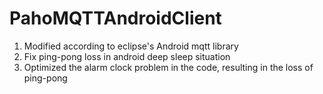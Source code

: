 # PahoMQTTAndroidClient
1. Modified according to eclipse's Android mqtt library
2. Fix ping-pong loss in android deep sleep situation
3. Optimized the alarm clock problem in the code, resulting in the loss of ping-pong
